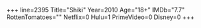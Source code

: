 +++
line=2395
Title="Shiki"
Year=2010
Age="18+"
IMDb="7.7"
RottenTomatoes=""
Netflix=0
Hulu=1
PrimeVideo=0
Disney=0
+++

